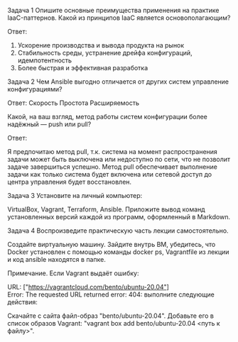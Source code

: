 Задача 1
Опишите основные преимущества применения на практике IaaC-паттернов.
Какой из принципов IaaC является основополагающим?

Ответ:
1) Ускорение производства и вывода продукта на рынок
2) Стабильность среды, устранение дрейфа конфигураций, идемпотентность
3) Более быстрая и эффективная разработка



Задача 2
Чем Ansible выгодно отличается от других систем управление конфигурациями?

Ответ:
Скорость
Простота
Расширяемость

Какой, на ваш взгляд, метод работы систем конфигурации более надёжный — push или pull?

Ответ:

Я предпочитаю метод pull, т.к. система на момент распространения задачи может быть выключена или недоступно по сети, что не позволит задаче завершиться успешно. Метод pull обеспечивает выполнение задачи как только система будет включена или сетевой доступ до центра управления будет восстановлен.

Задача 3
Установите на личный компьютер:

VirtualBox,
Vagrant,
Terraform,
Ansible.
Приложите вывод команд установленных версий каждой из программ, оформленный в Markdown.

Задача 4
Воспроизведите практическую часть лекции самостоятельно.

Создайте виртуальную машину.
Зайдите внутрь ВМ, убедитесь, что Docker установлен с помощью команды
docker ps,
Vagrantfile из лекции и код ansible находятся в папке.

Примечание. Если Vagrant выдаёт ошибку:

URL: ["https://vagrantcloud.com/bento/ubuntu-20.04"]     
Error: The requested URL returned error: 404:
выполните следующие действия:

Скачайте с сайта файл-образ "bento/ubuntu-20.04".
Добавьте его в список образов Vagrant: "vagrant box add bento/ubuntu-20.04 <путь к файлу>".
